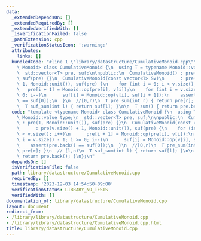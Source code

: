 ```yaml
---
data:
  _extendedDependsOn: []
  _extendedRequiredBy: []
  _extendedVerifiedWith: []
  _isVerificationFailed: false
  _pathExtension: cpp
  _verificationStatusIcon: ':warning:'
  attributes:
    links: []
  bundledCode: "#line 1 \"library/datastructure/CumulativeMonoid.cpp\"\ntemplate <typename\
    \ Monoid> class CumulativeMonoid {\n  using T = typename Monoid::value_type;\n\
    \  std::vector<T> pre, suf;\n\npublic:\n  CumulativeMonoid() : pre(1, Monoid::unit()),\
    \ suf(pre) {}\n  CumulativeMonoid(const vector<T> &v)\n      : pre(v.size() +\
    \ 1, Monoid::unit()), suf(pre) {\n    for (int i = 0; i < v.size(); i++)\n   \
    \   pre[i + 1] = Monoid::op(pre[i], v[i]);\n    for (int i = v.size() - 1; i >=\
    \ 0; i--)\n      suf[i] = Monoid::op(v[i], suf[i + 1]);\n    assert(pre.back()\
    \ == suf[0]);\n  }\n  //[0,r)\n  T pre_sum(int r) { return pre[r]; }\n  // [l,n)\n\
    \  T suf_sum(int l) { return suf[l]; }\n\n  T sum() { return pre.back(); }\n};\n"
  code: "template <typename Monoid> class CumulativeMonoid {\n  using T = typename\
    \ Monoid::value_type;\n  std::vector<T> pre, suf;\n\npublic:\n  CumulativeMonoid()\
    \ : pre(1, Monoid::unit()), suf(pre) {}\n  CumulativeMonoid(const vector<T> &v)\n\
    \      : pre(v.size() + 1, Monoid::unit()), suf(pre) {\n    for (int i = 0; i\
    \ < v.size(); i++)\n      pre[i + 1] = Monoid::op(pre[i], v[i]);\n    for (int\
    \ i = v.size() - 1; i >= 0; i--)\n      suf[i] = Monoid::op(v[i], suf[i + 1]);\n\
    \    assert(pre.back() == suf[0]);\n  }\n  //[0,r)\n  T pre_sum(int r) { return\
    \ pre[r]; }\n  // [l,n)\n  T suf_sum(int l) { return suf[l]; }\n\n  T sum() {\
    \ return pre.back(); }\n};\n"
  dependsOn: []
  isVerificationFile: false
  path: library/datastructure/CumulativeMonoid.cpp
  requiredBy: []
  timestamp: '2023-12-03 14:54:50+09:00'
  verificationStatus: LIBRARY_NO_TESTS
  verifiedWith: []
documentation_of: library/datastructure/CumulativeMonoid.cpp
layout: document
redirect_from:
- /library/library/datastructure/CumulativeMonoid.cpp
- /library/library/datastructure/CumulativeMonoid.cpp.html
title: library/datastructure/CumulativeMonoid.cpp
---
```

